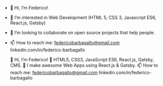 - 👋 Hi, I’m Federico!
- 👀 I’m interested in Web Development (HTML 5, CSS 3, Javascript ES6, React.js, Gatsby)
- 💞️ I’m looking to collaborate on open source projects that help people.
- 📫 How to reach me: federicobarbagallo@gmail.com     linkedin.com/in/federico-barbagallo



    👋 Hi, I’m Federico!
    🏅 HTML5, CSS3, JavaScript ES6, React.js, Gatsby, CMS.
    🌱 I make awesome Web Apps using React.js & Gatsby.
    📫 How to reach me: federicobarbagallo@gmail.com  linkedin.com/in/federico-barbagallo



<!---
federicobr-86/federicobr-86 is a ✨ special ✨ repository because its `README.md` (this file) appears on your GitHub profile.
You can click the Preview link to take a look at your changes.
--->
